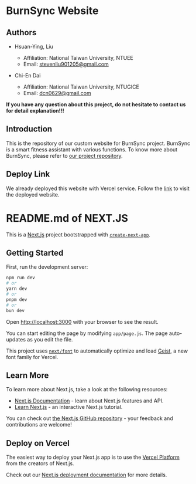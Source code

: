 # BurnSync Website
## Authors
* Hsuan-Ying, Liu 
    * Affiliation: National Taiwan University, NTUEE
    * Email: stevenliu901205@gmail.com
    
* Chi-En Dai
    * Affiliation: National Taiwan University, NTUGICE
    * Email: dcn0629@gmail.com

**If you have any question about this project, do not hesitate to contact us for detail explanation!!!**

## Introduction
This is the repository of our custom website for BurnSync project. BurnSync is a smart fitness assistant with various functions. To know more about BurnSync, please refer to [our project repository](https://github.com/lsy1205/AIoT_Final_Project.git).

## Deploy Link
We already deployed this website with Vercel service. Follow the [link](https://burn-sync-website.vercel.app/sign-in) to visit the deployed website.

# README.md of NEXT.JS
This is a [Next.js](https://nextjs.org) project bootstrapped with [`create-next-app`](https://github.com/vercel/next.js/tree/canary/packages/create-next-app).

## Getting Started

First, run the development server:

```bash
npm run dev
# or
yarn dev
# or
pnpm dev
# or
bun dev
```

Open [http://localhost:3000](http://localhost:3000) with your browser to see the result.

You can start editing the page by modifying `app/page.js`. The page auto-updates as you edit the file.

This project uses [`next/font`](https://nextjs.org/docs/app/building-your-application/optimizing/fonts) to automatically optimize and load [Geist](https://vercel.com/font), a new font family for Vercel.

## Learn More

To learn more about Next.js, take a look at the following resources:

- [Next.js Documentation](https://nextjs.org/docs) - learn about Next.js features and API.
- [Learn Next.js](https://nextjs.org/learn) - an interactive Next.js tutorial.

You can check out [the Next.js GitHub repository](https://github.com/vercel/next.js) - your feedback and contributions are welcome!

## Deploy on Vercel

The easiest way to deploy your Next.js app is to use the [Vercel Platform](https://vercel.com/new?utm_medium=default-template&filter=next.js&utm_source=create-next-app&utm_campaign=create-next-app-readme) from the creators of Next.js.

Check out our [Next.js deployment documentation](https://nextjs.org/docs/app/building-your-application/deploying) for more details.
